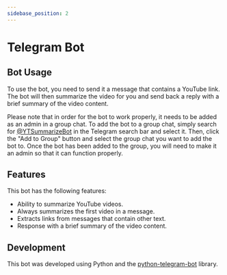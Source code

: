 ```yaml
---
sidebase_position: 2
---
```


# Telegram Bot

## Bot Usage

To use the bot, you need to send it a message that contains a YouTube link. The bot will then summarize the video for you and send back a reply with a brief summary of the video content. 

Please note that in order for the bot to work properly, it needs to be added as an admin in a group chat. To add the bot to a group chat, simply search for [@YTSummarizeBot](https://t.me/YTSummarizeBot) in the Telegram search bar and select it. Then, click the "Add to Group" button and select the group chat you want to add the bot to. Once the bot has been added to the group, you will need to make it an admin so that it can function properly.

## Features

This bot has the following features:

* Ability to summarize YouTube videos.
* Always summarizes the first video in a message.
* Extracts links from messages that contain other text.
* Response with a brief summary of the video content.

## Development

This bot was developed using Python and the [python-telegram-bot](https://python-telegram-bot.org/) library. 
